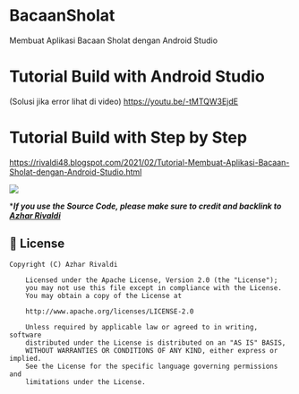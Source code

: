 # BacaanSholat
Membuat Aplikasi Bacaan Sholat dengan Android Studio

# Tutorial Build with Android Studio
(Solusi jika error lihat di video)
https://youtu.be/-tMTQW3EjdE

# Tutorial Build with Step by Step
https://rivaldi48.blogspot.com/2021/02/Tutorial-Membuat-Aplikasi-Bacaan-Sholat-dengan-Android-Studio.html

<img src="https://1.bp.blogspot.com/-uGdizqXaiZY/YCC_gSErpwI/AAAAAAAAHu8/14qns0CCdB0unn0iL_27BAjXz0Jopre9QCLcBGAsYHQ/s1280/Tutorial%2BMembuat%2BAplikasi%2BBacaan%2BSholat%2Bdengan%2BAndroid%2BStudio.pngg" data-canonical-src="https://1.bp.blogspot.com/-uGdizqXaiZY/YCC_gSErpwI/AAAAAAAAHu8/14qns0CCdB0unn0iL_27BAjXz0Jopre9QCLcBGAsYHQ/s1280/Tutorial%2BMembuat%2BAplikasi%2BBacaan%2BSholat%2Bdengan%2BAndroid%2BStudio.png" style="max-width:100%;">

****If you use the Source Code, please make sure to credit and backlink to [Azhar Rivaldi](https://rivaldi48.blogspot.com/)***

## 📄 License

```
Copyright (C) Azhar Rivaldi

    Licensed under the Apache License, Version 2.0 (the "License");
    you may not use this file except in compliance with the License.
    You may obtain a copy of the License at

    http://www.apache.org/licenses/LICENSE-2.0

    Unless required by applicable law or agreed to in writing, software
    distributed under the License is distributed on an "AS IS" BASIS,
    WITHOUT WARRANTIES OR CONDITIONS OF ANY KIND, either express or implied.
    See the License for the specific language governing permissions and
    limitations under the License.

```
